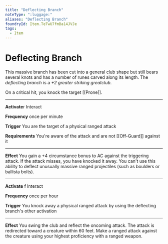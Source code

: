 ```yaml
---
title: "Deflecting Branch"
noteType: ":luggage:"
aliases: "Deflecting Branch"
foundryId: Item.TeTwU7fmBa14JVJe
tags:
  - Item
---
```


# Deflecting Branch

This massive branch has been cut into a general club shape but still bears several knots and has a number of runes carved along its length. The _deflecting branch_ is a _+2 greater striking greatclub_.

On a critical hit, you knock the target [[Prone]].

* * *

**Activate**r Interact

**Frequency** once per minute

**Trigger** You are the target of a physical ranged attack

**Requirements** You're aware of the attack and are not [[Off-Guard]] against it

* * *

**Effect** You gain a +4 circumstance bonus to AC against the triggering attack. If the attack misses, you have knocked it away. You can't use this ability to deflect unusually massive ranged projectiles (such as boulders or ballista bolts).

* * *

**Activate** f Interact

**Frequency** once per hour

**Trigger** You knock away a physical ranged attack by using the deflecting branch's other activation

* * *

**Effect** You swing the club and reflect the oncoming attack. The attack is redirected toward a creature within 60 feet. Make a ranged attack against the creature using your highest proficiency with a ranged weapon.
